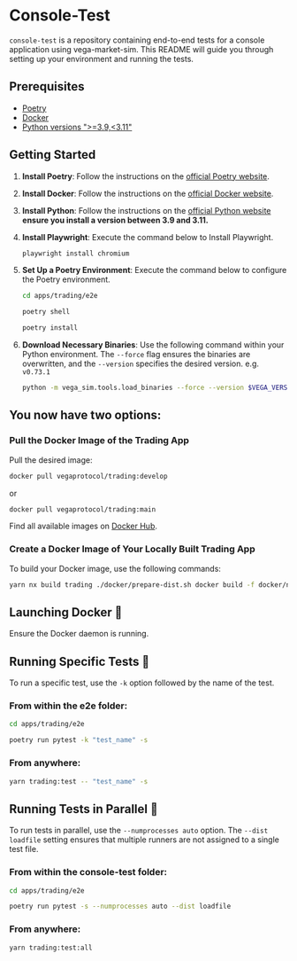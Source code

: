 # Console-Test

`console-test` is a repository containing end-to-end tests for a console application using vega-market-sim. This README will guide you through setting up your environment and running the tests.

## Prerequisites

- [Poetry](https://python-poetry.org/docs/#installing-with-the-official-installer)
- [Docker](https://www.docker.com/)
- [Python versions ">=3.9,<3.11"](https://www.python.org/)

## Getting Started

1. **Install Poetry**: Follow the instructions on the [official Poetry website](https://python-poetry.org/docs/#installing-with-the-official-installer).

1. **Install Docker**: Follow the instructions on the [official Docker website](https://docs.docker.com/desktop/).
1. **Install Python**: Follow the instructions on the [official Python website](https://www.python.org/)
   **ensure you install a version between 3.9 and 3.11.**

1. **Install Playwright**:
   Execute the command below to Install Playwright.

   ```bash
   playwright install chromium
   ```

1. **Set Up a Poetry Environment**:
   Execute the command below to configure the Poetry environment.

   ```bash
   cd apps/trading/e2e
   ```

   ```bash
   poetry shell
   ```

   ```bash
   poetry install
   ```

1. **Download Necessary Binaries**:
   Use the following command within your Python environment. The `--force` flag ensures the binaries are overwritten, and the `--version` specifies the desired version. e.g. `v0.73.1`

   ```bash
   python -m vega_sim.tools.load_binaries --force --version $VEGA_VERSION
   ```

## You now have two options:

### Pull the Docker Image of the Trading App

Pull the desired image:

```bash
docker pull vegaprotocol/trading:develop
```

or

```bash
docker pull vegaprotocol/trading:main
```

Find all available images on [Docker Hub](https://hub.docker.com/r/vegaprotocol/trading/tags).

### Create a Docker Image of Your Locally Built Trading App

To build your Docker image, use the following commands:

```bash
yarn nx build trading ./docker/prepare-dist.sh docker build -f docker/node-outside-docker.Dockerfile --build-arg APP=trading --build-arg ENV_NAME=stagnet1 -t vegaprotocol/trading:latest .
```

## **Launching Docker** 🐳

Ensure the Docker daemon is running.

## Running Specific Tests 🧪

To run a specific test, use the `-k` option followed by the name of the test.

### From within the e2e folder:

```bash
cd apps/trading/e2e
```

```bash
poetry run pytest -k "test_name" -s
```

### From anywhere:

```bash
yarn trading:test -- "test_name" -s
```

## Running Tests in Parallel 🔢

To run tests in parallel, use the `--numprocesses auto` option. The `--dist loadfile` setting ensures that multiple runners are not assigned to a single test file.

### From within the console-test folder:

```bash
cd apps/trading/e2e
```

```bash
poetry run pytest -s --numprocesses auto --dist loadfile
```

### From anywhere:

```bash
yarn trading:test:all
```
